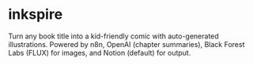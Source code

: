 # inkspire
Turn any book title into a kid-friendly comic with auto-generated illustrations. Powered by n8n, OpenAI (chapter summaries), Black Forest Labs (FLUX) for images, and Notion (default) for output.

